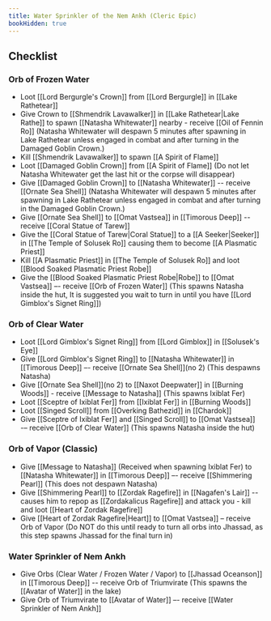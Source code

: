 ```yaml
---
title: Water Sprinkler of the Nem Ankh (Cleric Epic)
bookHidden: true
---
```


## Checklist

### Orb of Frozen Water
- Loot [[Lord Bergurgle's Crown]] from [[Lord Bergurgle]] in [[Lake Rathetear]]
- Give Crown to [[Shmendrik Lavawalker]] in [[Lake Rathetear|Lake Rathe]] to spawn [[Natasha Whitewater]] nearby - receive [[Oil of Fennin Ro]] (Natasha Whitewater will despawn 5 minutes after spawning in Lake Rathetear unless engaged in combat and after turning in the Damaged Goblin Crown.)
- Kill [[Shmendrik Lavawalker]] to spawn [[A Spirit of Flame]]
- Loot [[Damaged Goblin Crown]] from [[A Spirit of Flame]] (Do not let Natasha Whitewater get the last hit or the corpse will disappear)
- Give [[Damaged Goblin Crown]] to [[Natasha Whitewater]] -- receive [[Ornate Sea Shell]] (Natasha Whitewater will despawn 5 minutes after spawning in Lake Rathetear unless engaged in combat and after turning in the Damaged Goblin Crown.)
- Give [[Ornate Sea Shell]] to [[Omat Vastsea]] in [[Timorous Deep]] -- receive [[Coral Statue of Tarew]]
- Give the [[Coral Statue of Tarew|Coral Statue]] to a [[A Seeker|Seeker]] in [[The Temple of Solusek Ro]] causing them to become [[A Plasmatic Priest]]
- Kill [[A Plasmatic Priest]] in [[The Temple of Solusek Ro]] and loot [[Blood Soaked Plasmatic Priest Robe]]
- Give the [[Blood Soaked Plasmatic Priest Robe|Robe]] to [[Omat Vastsea]] –- receive [[Orb of Frozen Water]] (This spawns Natasha inside the hut, It is suggested you wait to turn in until you have [[Lord Gimblox's Signet Ring]])

### Orb of Clear Water

- Loot [[Lord Gimblox's Signet Ring]] from [[Lord Gimblox]] in [[Solusek's Eye]]
- Give [[Lord Gimblox's Signet Ring]] to [[Natasha Whitewater]] in [[Timorous Deep]] –- receive [[Ornate Sea Shell]](no 2) (This despawns Natasha)
- Give [[Ornate Sea Shell]](no 2) to [[Naxot Deepwater]] in [[Burning Woods]] - receive [[Message to Natasha]] (This spawns Ixiblat Fer)
- Loot [[Sceptre of Ixiblat Fer]] from [[Ixiblat Fer]] in [[Burning Woods]]
- Loot [[Singed Scroll]] from [[Overking Bathezid]] in [[Chardok]]
- Give [[Sceptre of Ixiblat Fer]] and [[Singed Scroll]] to [[Omat Vastsea]] -– receive [[Orb of Clear Water]] (This spawns Natasha inside the hut)

### Orb of Vapor (Classic)

- Give [[Message to Natasha]] (Received when spawning Ixiblat Fer) to [[Natasha Whitewater]] in [[Timorous Deep]] –- receive [[Shimmering Pearl]] (This does not despawn Natasha)
- Give [[Shimmering Pearl]] to [[Zordak Ragefire]] in [[Nagafen's Lair]] -- causes him to repop as [[Zordakalicus Ragefire]] and attack you - kill and loot [[Heart of Zordak Ragefire]]
- Give [[Heart of Zordak Ragefire|Heart]] to [[Omat Vastsea]] – receive Orb of Vapor (Do NOT do this until ready to turn all orbs into Jhassad, as this step spawns Jhassad for the final turn in)


### Water Sprinkler of Nem Ankh

- Give Orbs (Clear Water / Frozen Water / Vapor) to [[Jhassad Oceanson]] in [[Timorous Deep]] -- receive Orb of Triumvirate (This spawns the [[Avatar of Water]] in the lake)
- Give Orb of Triumvirate to [[Avatar of Water]] –- receive [[Water Sprinkler of Nem Ankh]]